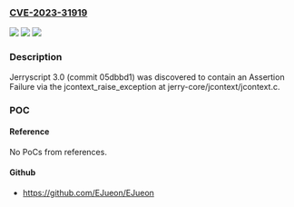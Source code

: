 ### [CVE-2023-31919](https://cve.mitre.org/cgi-bin/cvename.cgi?name=CVE-2023-31919)
![](https://img.shields.io/static/v1?label=Product&message=n%2Fa&color=blue)
![](https://img.shields.io/static/v1?label=Version&message=n%2Fa&color=blue)
![](https://img.shields.io/static/v1?label=Vulnerability&message=n%2Fa&color=brighgreen)

### Description

Jerryscript 3.0 (commit 05dbbd1) was discovered to contain an Assertion Failure via the jcontext_raise_exception at jerry-core/jcontext/jcontext.c.

### POC

#### Reference
No PoCs from references.

#### Github
- https://github.com/EJueon/EJueon

